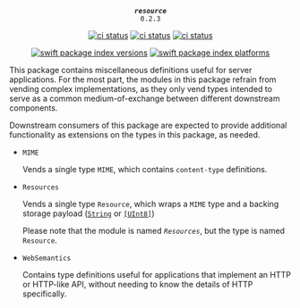 <div align="center">
  
***`resource`***<br>`0.2.3`
  
[![ci status](https://github.com/kelvin13/swift-resource/actions/workflows/build.yml/badge.svg)](https://github.com/kelvin13/swift-hash/actions/workflows/build.yml)
[![ci status](https://github.com/kelvin13/swift-resource/actions/workflows/build-devices.yml/badge.svg)](https://github.com/kelvin13/swift-hash/actions/workflows/build-devices.yml)
[![ci status](https://github.com/kelvin13/swift-resource/actions/workflows/build-windows.yml/badge.svg)](https://github.com/kelvin13/swift-hash/actions/workflows/build-windows.yml)


[![swift package index versions](https://img.shields.io/endpoint?url=https%3A%2F%2Fswiftpackageindex.com%2Fapi%2Fpackages%2Fkelvin13%2Fswift-resource%2Fbadge%3Ftype%3Dswift-versions)](https://swiftpackageindex.com/kelvin13/swift-hash)
[![swift package index platforms](https://img.shields.io/endpoint?url=https%3A%2F%2Fswiftpackageindex.com%2Fapi%2Fpackages%2Fkelvin13%2Fswift-resource%2Fbadge%3Ftype%3Dplatforms)](https://swiftpackageindex.com/kelvin13/swift-hash)

</div>

This package contains miscellaneous definitions useful for server applications. For the most part, the modules in this package refrain from vending complex implementations, as they only vend types intended to serve as a common medium-of-exchange between different downstream components.

Downstream consumers of this package are expected to provide additional functionality as extensions on the types in this package, as needed.

*   `MIME` 

    Vends a single type `MIME`, which contains `content-type` definitions.

*   `Resources`

    Vends a single type `Resource`, which wraps a `MIME` type and a backing storage payload ([`String`](https://swiftinit.org/reference/swift/string) or [`[UInt8]`](https://swiftinit.org/reference/swift/array))

    Please note that the module is named *`Resources`*, but the type is named `Resource`.

*   `WebSemantics`

    Contains type definitions useful for applications that implement an HTTP or HTTP-like API, without needing to know the details of HTTP specifically.

